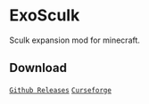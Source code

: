 # ExoSculk  

Sculk expansion mod for minecraft.

## Download
[`Github Releases`](https://github.com/HandsomeAsianMan/ExoSculk/releases)
[`Curseforge`](https://github.com/HandsomeAsianMan/ExoSculk/releases)
